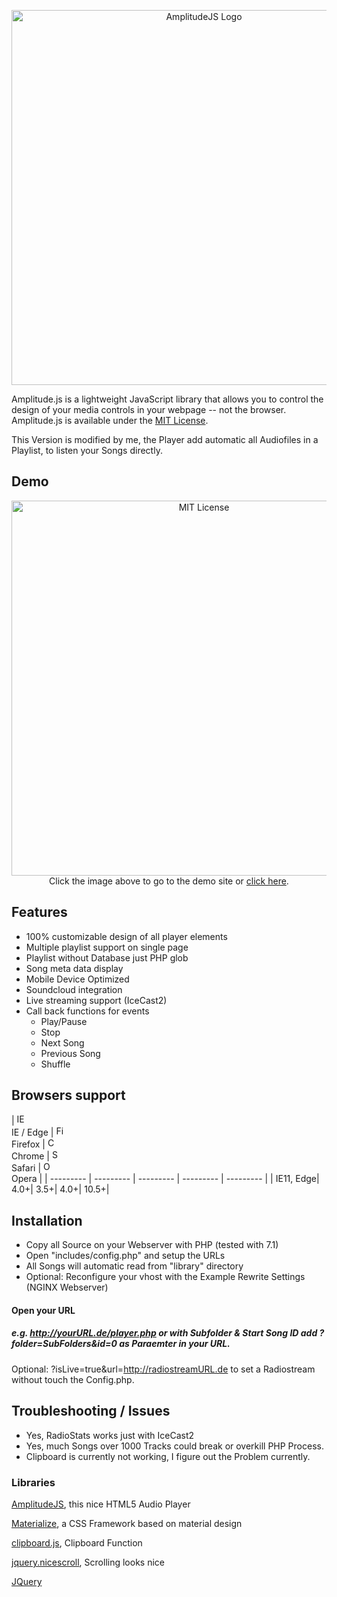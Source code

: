 <p align="center">
	<a href="https://521dimensions.com/open-source/amplitudejs" target="_blank">
		<img src="https://521dimensions.com/img/open-source/amplitudejs/AmplitudeLogo-WithSlogan.svg" width="600" alt="AmplitudeJS Logo">
	</a>
</p>

Amplitude.js is a lightweight JavaScript library that allows you to control the design of your media controls in your webpage -- not the browser. Amplitude.js is available under the [MIT License](https://raw.githubusercontent.com/521dimensions/amplitudejs/master/LICENSE).

This Version is modified by me, the Player add automatic all Audiofiles in a Playlist, to listen your Songs directly.

## Demo
<p align="center">
	<a href="https://521dimensions.com/open-source/amplitudejs" target="_blank">
		<img src="https://521dimensions.com/img/open-source/amplitudejs/AmplitudeDemo.jpg" alt="MIT License" width="600">
	</a><br />
	Click the image above to go to the demo site or <a href="https://3dns.eu/music/" target="_blank">click here</a>.
</p>

## Features
* 100% customizable design of all player elements
* Multiple playlist support on single page
* Playlist without Database just PHP glob
* Song meta data display
* Mobile Device Optimized
* Soundcloud integration
* Live streaming support (IceCast2)
* Call back functions for events
	* Play/Pause
	* Stop
	* Next Song
	* Previous Song
	* Shuffle

## Browsers support

| <img src="https://raw.githubusercontent.com/godban/browsers-support-badges/master/src/images/edge.png" alt="IE / Edge" width="16px" height="16px" /></br>IE / Edge | <img src="https://raw.githubusercontent.com/godban/browsers-support-badges/master/src/images/firefox.png" alt="Firefox" width="16px" height="16px" /></br>Firefox | <img src="https://raw.githubusercontent.com/godban/browsers-support-badges/master/src/images/chrome.png" alt="Chrome" width="16px" height="16px" /></br>Chrome |
<img src="https://raw.githubusercontent.com/godban/browsers-support-badges/master/src/images/safari.png" alt="Safari" width="16px" height="16px" /></br>Safari | <img src="https://raw.githubusercontent.com/godban/browsers-support-badges/master/src/images/opera.png" alt="Opera" width="16px" height="16px" /></br>Opera |
| --------- | --------- | --------- | --------- | --------- |
| IE11, Edge| 4.0+| 3.5+| 4.0+| 10.5+|

## Installation
- Copy all Source on your Webserver with PHP (tested with 7.1)
- Open "includes/config.php" and setup the URLs
- All Songs will automatic read from "library" directory 
- Optional: Reconfigure your vhost with the Example Rewrite Settings (NGINX Webserver) 

#### Open your URL 
##### e.g. http://yourURL.de/player.php or with Subfolder & Start Song ID add ?folder=SubFolders&id=0 as Paraemter in your URL.
Optional: ?isLive=true&url=http://radiostreamURL.de to set a Radiostream without touch the Config.php.

## Troubleshooting / Issues
- Yes, RadioStats works just with IceCast2
- Yes, much Songs over 1000 Tracks could break or overkill PHP Process.
- Clipboard is currently not working, I figure out the Problem currently.

### Libraries 
[AmplitudeJS](https://github.com/521dimensions/amplitudejs), this nice HTML5 Audio Player

[Materialize](http://materializecss.com/), a CSS Framework based on material design

[clipboard.js](https://github.com/zenorocha/clipboard.js), Clipboard Function

[jquery.nicescroll](https://github.com/inuyaksa/jquery.nicescroll), Scrolling looks nice

[JQuery](https://jquery.com/)
